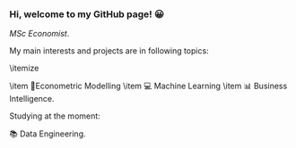 

### Hi, welcome to my GitHub page! 😀


*MSc Economist*.

My main interests and projects are in following topics:

\itemize

\item 📶Econometric Modelling
\item 💻 Machine Learning
\item 📊 Business Intelligence.

Studying at the moment: 

📚 Data Engineering.

